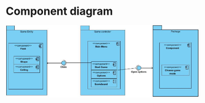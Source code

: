 # Component diagram

![Component diagram](https://github.com/Eltay750505/TetrisGame/blob/master/images/Diagrams/Component%20diagram%202.jpg)
